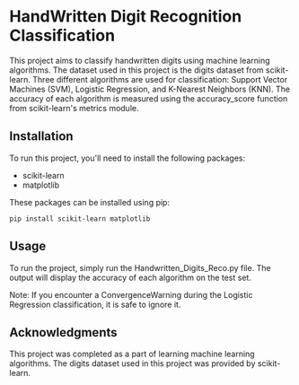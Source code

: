 # HandWritten Digit Recognition Classification
This project aims to classify handwritten digits using machine learning algorithms. The dataset used in this project is the digits dataset from scikit-learn. Three different algorithms are used for classification: Support Vector Machines (SVM), Logistic Regression, and K-Nearest Neighbors (KNN). The accuracy of each algorithm is measured using the accuracy_score function from scikit-learn's metrics module.

## Installation
To run this project, you'll need to install the following packages:

- scikit-learn
- matplotlib

These packages can be installed using pip:

`pip install scikit-learn matplotlib`

## Usage
To run the project, simply run the Handwritten_Digits_Reco.py file. The output will display the accuracy of each algorithm on the test set.

Note: If you encounter a ConvergenceWarning during the Logistic Regression classification, it is safe to ignore it.

## Acknowledgments
This project was completed as a part of learning machine learning algorithms. The digits dataset used in this project was provided by scikit-learn.
